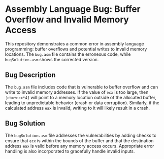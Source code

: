 # Assembly Language Bug: Buffer Overflow and Invalid Memory Access

This repository demonstrates a common error in assembly language programming: buffer overflows and potential writes to invalid memory locations. The `bug.asm` file contains the erroneous code, while `bugSolution.asm` shows the corrected version.

## Bug Description
The `bug.asm` file includes code that is vulnerable to buffer overflow and can write to invalid memory addresses. If the value of `ecx` is too large, then `[ebx+ecx*4]` will point to a memory location outside of the allocated buffer, leading to unpredictable behavior (crash or data corruption). Similarly, if the calculated address `eax` is invalid, writing to it will likely result in a crash.

## Bug Solution
The `bugSolution.asm` file addresses the vulnerabilities by adding checks to ensure that `ecx` is within the bounds of the buffer and that the destination address `eax` is valid before any memory access occurs.  Appropriate error handling is also incorporated to gracefully handle invalid inputs.